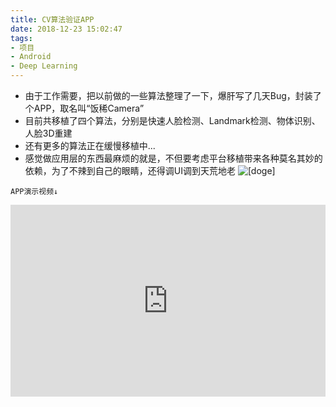 ```yaml
---
title: CV算法验证APP
date: 2018-12-23 15:02:47
tags: 
- 项目
- Android
- Deep Learning 
---
```


- 由于工作需要，把以前做的一些算法整理了一下，爆肝写了几天Bug，封装了个APP，取名叫“饭稀Camera”
- 目前共移植了四个算法，分别是快速人脸检测、Landmark检测、物体识别、人脸3D重建
- 还有更多的算法正在缓慢移植中...
- 感觉做应用层的东西最麻烦的就是，不但要考虑平台移植带来各种莫名其妙的依赖，为了不辣到自己的眼睛，还得调UI调到天荒地老 ![[doge]](https://img.t.sinajs.cn/t4/appstyle/expression/ext/normal/a1/2018new_doge02_org.png) 
```
APP演示视频↓
```
<div style="height: 0;padding-bottom: 61%;position: relative;">
<iframe width="560" height="315" 
src="http://player.youku.com/embed/XMzk3NzI0NTUzNg" frameborder="0" 
allowfullscreen="" style="position: absolute;height: 100%;width: 100%;"></iframe>

</div>  

<br />